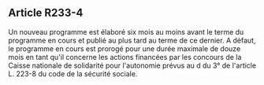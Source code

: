 ## Article R233-4

Un nouveau programme est élaboré six mois au moins avant le terme du programme en cours et publié au
plus tard au terme de ce dernier. A défaut, le programme en cours est prorogé pour une durée maximale de
douze mois en tant qu'il concerne les actions financées par les concours de la Caisse nationale de solidarité
pour l'autonomie prévus au d du 3° de l'article L. 223-8 du code de la sécurité sociale.


